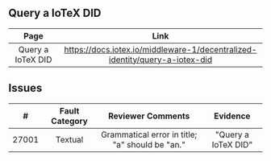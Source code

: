 ## Query a IoTeX DID
| Page        | Link           |
| :-------------: | :-------------:  | 
| Query a IoTeX DID | https://docs.iotex.io/middleware-1/decentralized-identity/query-a-iotex-did |


## Issues
| # | Fault Category | Reviewer Comments | Evidence |
| :--: | :--: | :--: | :--: |
| 27001 | Textual | Grammatical error in title; "a" should be "an." | "Query a IoTeX DID" |
